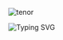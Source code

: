 
![tenor](https://github.com/user-attachments/assets/f6d3e3f7-7dfe-42a5-81cf-4e9a282b1585)

<img src="https://readme-typing-svg.herokuapp.com?font=VT323&size=45&pause=1500&color=7D3BC3&center=true&vCenter=true&width=450&lines=>.......;{E14A🕵️89-A21E-4E17-A55C-3B4F61D}" alt="Typing SVG" />
